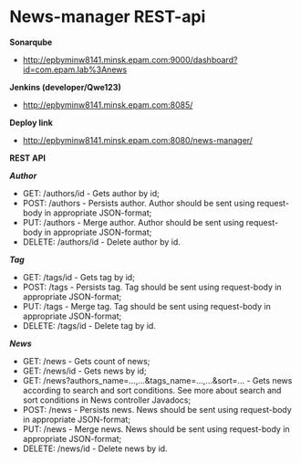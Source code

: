 # News-manager REST-api

**Sonarqube**
*  http://epbyminw8141.minsk.epam.com:9000/dashboard?id=com.epam.lab%3Anews

**Jenkins (developer/Qwe123)**
*	http://epbyminw8141.minsk.epam.com:8085/

**Deploy link**
*	http://epbyminw8141.minsk.epam.com:8080/news-manager/

**REST API**

***Author***
*	GET: /authors/id - Gets author by id;
*	POST: /authors - Persists author. Author should be sent using request-body in appropriate JSON-format;
*	PUT: /authors - Merge author. Author should be sent using request-body in appropriate JSON-format;
*	DELETE: /authors/id - Delete author by id.

***Tag***
*	GET: /tags/id - Gets tag by id;
*	POST: /tags - Persists tag. Tag should be sent using request-body in appropriate JSON-format;
*	PUT: /tags - Merge tag. Tag should be sent using request-body in appropriate JSON-format;
*	DELETE: /tags/id - Delete tag by id.

***News***
*	GET: /news - Gets count of news;
*	GET: /news/id - Gets news by id;
*	GET: /news?authors_name=...,...&tags_name=...,...&sort=... - Gets news according to search and sort conditions. See more about search and sort conditions in News controller Javadocs;
*	POST: /news - Persists news. News should be sent using request-body in appropriate JSON-format;
*	PUT: /news - Merge news. News should be sent using request-body in appropriate JSON-format;
*	DELETE: /news/id - Delete news by id.